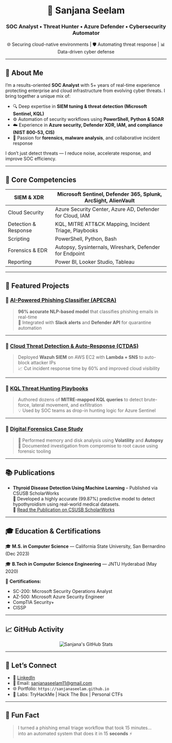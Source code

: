 <h1 align="center">🚨 Sanjana Seelam</h1>
<h3 align="center">SOC Analyst • Threat Hunter • Azure Defender • Cybersecurity Automator</h3>

<p align="center">
🌐 Securing cloud-native environments | 🛡️ Automating threat response | 📊 Data-driven cyber defense
</p>

---

## 🧠 About Me

I’m a results-oriented **SOC Analyst** with 5+ years of real-time experience protecting enterprise and cloud infrastructure from evolving cyber threats. I bring together a unique mix of:

- 🔍 Deep expertise in **SIEM tuning & threat detection (Microsoft Sentinel, KQL)**
- ⚙️ Automation of security workflows using **PowerShell, Python & SOAR**
- ☁️ Experience in **Azure security, Defender XDR, IAM, and compliance (NIST 800-53, CIS)**  
- 🧩 Passion for **forensics, malware analysis**, and collaborative incident response

I don’t just detect threats — I reduce noise, accelerate response, and improve SOC efficiency.

---

## 💼 Core Competencies

| SIEM & XDR        | Microsoft Sentinel, Defender 365, Splunk, ArcSight, AlienVault |
|-------------------|-----------------------------------------------------------------|
| Cloud Security    | Azure Security Center, Azure AD, Defender for Cloud, IAM       |
| Detection & Response | KQL, MITRE ATT&CK Mapping, Incident Triage, Playbooks      |
| Scripting         | PowerShell, Python, Bash                                       |
| Forensics & EDR   | Autopsy, Sysinternals, Wireshark, Defender for Endpoint        |
| Reporting         | Power BI, Looker Studio, Tableau                               |

---

## 🚀 Featured Projects

### 📌 [AI-Powered Phishing Classifier (APECRA)](https://github.com/sanjanaseelam/apecra)
> **96% accurate NLP-based model** that classifies phishing emails in real-time  
> 🔄 Integrated with **Slack alerts** and **Defender API** for quarantine automation  

---

### 📌 [Cloud Threat Detection & Auto-Response (CTDAS)](https://github.com/sanjanaseelam/ctdas)
> Deployed **Wazuh SIEM** on AWS EC2 with **Lambda + SNS** to auto-block attacker IPs  
> 📈 Cut incident response time by 60% and improved cloud visibility  

---

### 📌 [KQL Threat Hunting Playbooks](https://github.com/sanjanaseelam/kql-hunting)
> Authored dozens of **MITRE-mapped KQL queries** to detect brute-force, lateral movement, and exfiltration  
> 💡 Used by SOC teams as drop-in hunting logic for Azure Sentinel  

---

### 📌 [Digital Forensics Case Study](#)
> 🧪 Performed memory and disk analysis using **Volatility** and **Autopsy**  
> 🎯 Documented investigation from compromise to root cause using forensic tooling

---

## 📚 Publications

- **Thyroid Disease Detection Using Machine Learning** – Published via CSUSB ScholarWorks  
  🧠 Developed a highly accurate (99.87%) predictive model to detect hypothyroidism using real-world medical datasets.  
  🔗 [Read the Publication on CSUSB ScholarWorks](https://scholarworks.lib.csusb.edu/etd/1687/)

---

## 🎓 Education & Certifications

🎓 **M.S. in Computer Science** — California State University, San Bernardino (Dec 2023)

🎓 **B.Tech in Computer Science Engineering** — JNTU Hyderabad (May 2020)

📜 **Certifications:**  
- SC-200: Microsoft Security Operations Analyst  
- AZ-500: Microsoft Azure Security Engineer  
- CompTIA Security+  
- CISSP 

---

## 📈 GitHub Activity

<p align="center">
  <img src="https://github-readme-stats.vercel.app/api?username=sanjanaseelam&show_icons=true&theme=gruvbox" alt="Sanjana's GitHub Stats" />
</p>

---

## 🔗 Let’s Connect

- 💼 [LinkedIn](https://linkedin.com/in/sanjana9999)  
- 📧 Email: sanjanaseelam11@gmail.com  
- 🌐 Portfolio: `https://sanjanaseelam.github.io`  
- 🧪 Labs: TryHackMe | Hack The Box | Personal CTFs  

---

## 🧩 Fun Fact

> I turned a phishing email triage workflow that took 15 minutes…  
> into an automated system that does it in 15 **seconds** ⚡


